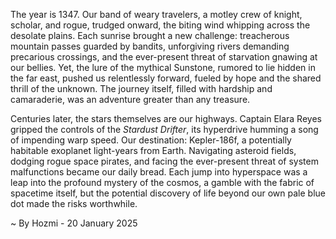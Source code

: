 
The year is 1347.  Our band of weary travelers,  a motley crew of knight, scholar, and rogue, trudged onward, the biting wind whipping across the desolate plains.  Each sunrise brought a new challenge: treacherous mountain passes guarded by bandits, unforgiving rivers demanding precarious crossings, and the ever-present threat of starvation gnawing at our bellies.  Yet, the lure of the mythical Sunstone, rumored to lie hidden in the far east, pushed us relentlessly forward, fueled by hope and the shared thrill of the unknown.  The journey itself, filled with hardship and camaraderie, was an adventure greater than any treasure.


Centuries later, the stars themselves are our highways.  Captain Elara Reyes gripped the controls of the *Stardust Drifter*, its hyperdrive humming a song of impending warp speed.  Our destination: Kepler-186f, a potentially habitable exoplanet light-years from Earth.  Navigating asteroid fields, dodging rogue space pirates, and facing the ever-present threat of system malfunctions became our daily bread.  Each jump into hyperspace was a leap into the profound mystery of the cosmos, a gamble with the fabric of spacetime itself, but the potential discovery of life beyond our own pale blue dot made the risks worthwhile.

~ By Hozmi - 20 January 2025
